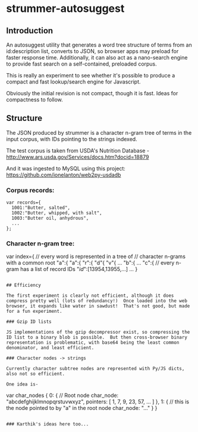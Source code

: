 # strummer-autosuggest

## Introduction

An autosuggest utility that generates a word tree structure of terms from an id:description list, converts to JSON, so browser apps may preload for faster response time.  Additionally, it can also act as a nano-search engine to provide fast search on a self-contained, preloaded corpus.

This is really an experiment to see whether it's possible to produce a compact and fast lookup/search engine for Javascript.

Obviously the initial revision is not compact, though it is fast.  Ideas for compactness to follow.

## Structure

The JSON produced by strummer is a character n-gram tree of terms in the input corpus, with IDs pointing to the strings indexed.

The test corpus is taken from USDA's Nutrition Database - http://www.ars.usda.gov/Services/docs.htm?docid=18879

And it was ingested to MySQL using this project: https://github.com/ionelanton/web2py-usdadb

### Corpus records:

```
var records={
  1001:"Butter, salted",
  1002:"Butter, whipped, with salt",
  1003:"Butter oil, anhydrous",
  ...
};
```


### Character n-gram tree:

var index={
  // every word is represented in a tree of
  // character n-grams with a common root
  "a":{
    "a":{
      "r":{
        "d"{
          "v"{
    ...
    "b":{ ...
    "c":{
      // every n-gram has a list of record IDs
      "_id_":[13954,13955,...]
  ...
}

```

## Efficiency

The first experiment is clearly not efficient, although it does compress pretty well (lots of redundancy!)  Once loaded into the web browser, it expands like water in sawdust!  That's not good, but made for a fun experiment.

### Gzip ID lists

JS implementations of the gzip decompressor exist, so compressing the ID list to a binary blob is possible.  But then cross-browser binary representation is problematic, with base64 being the least common denominator, and least efficient.

### Character nodes -> strings

Currently character subtree nodes are represented with Py/JS dicts, also not so efficient.

One idea is-

```
var char_nodes {
  0: { // Root node
    char_node: "abcdefghijklmnopqrstuvwxyz",
    pointers: [ 1, 7, 9, 23, 57, ... ]
  },
  1: { // this is the node pointed to by "a" in the root node
    char_node: "..."
  }
}

```

### Karthik's ideas here too...
